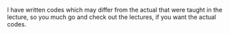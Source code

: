 I have written codes which may differ from the actual that were taught in the lecture, so you much go and check out the lectures, if you want the actual codes.
